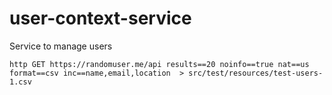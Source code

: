 # user-context-service
Service to manage users

```shell
http GET https://randomuser.me/api results==20 noinfo==true nat==us format==csv inc==name,email,location  > src/test/resources/test-users-1.csv

```
